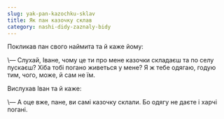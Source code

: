 ```yaml
---
slug: yak-pan-kazochku-sklav
title: Як пан казочку склав
category: nashi-didy-zaznaly-bidy
---
```

Покликав пан свого наймита та й каже йому:

\— Слухай, Іване, чому це ти про мене казочки складаєш та по селу пускаєш? Хіба тобі погано живеться у мене? Я ж тебе одягаю, годую тим, чого, може, й сам не їм.

Вислухав Іван та й каже:
  
\— А оце вже, пане, ви самі казочку склали. Бо одягу не даєте і харчі погані.
